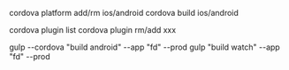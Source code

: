 cordova platform add/rm ios/android
cordova build ios/android

cordova plugin list
cordova plugin rm/add xxx


gulp --cordova "build android" --app "fd" --prod
gulp "build watch" --app "fd" --prod